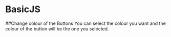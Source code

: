 # BasicJS
##Change colour of the Buttons
You can select the colour you want and the colour of the button will be the one you selected.

